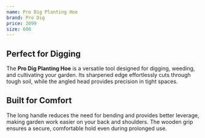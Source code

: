 ```yaml
--- 
name: Pro Dig Planting Hoe
brand: Pro Dig
price: 2099
size: 600
---
```


## Perfect for Digging  
The **Pro Dig Planting Hoe** is a versatile tool designed for digging, weeding, and cultivating your garden. Its sharpened edge effortlessly cuts through tough soil, while the angled head provides precision in tight spaces.

## Built for Comfort  
The long handle reduces the need for bending and provides better leverage, making garden work easier on your back and shoulders. The wooden grip ensures a secure, comfortable hold even during prolonged use.

